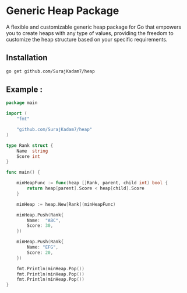 # Generic Heap Package

A flexible and customizable generic heap package for Go that empowers you to create heaps
with any type of values, providing the freedom to customize the heap structure based on
your specific requirements.


## Installation

```sh
go get github.com/SurajKadam7/heap
```

## Example : 
```go 
package main

import (
	"fmt"

	"github.com/SurajKadam7/heap"
)

type Rank struct {
	Name  string
	Score int
}

func main() {

	minHeapFunc := func(heap []Rank, parent, child int) bool {
		return heap[parent].Score < heap[child].Score
	}

	minHeap := heap.New[Rank](minHeapFunc)

	minHeap.Push(Rank{
		Name:  "ABC",
		Score: 30,
	})

	minHeap.Push(Rank{
		Name: "EFG",
		Score: 20,
	})

	fmt.Println(minHeap.Pop())
	fmt.Println(minHeap.Pop())
	fmt.Println(minHeap.Pop())
}
```